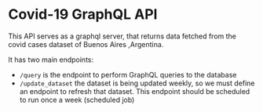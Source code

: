 # Covid-19 GraphQL API

This API serves as a graphql server, that returns data fetched from the covid cases dataset of Buenos Aires ,Argentina.

It has two main endpoints:
- `/query` is the endpoint to perform GraphQL queries to the database
- `/update_dataset` the dataset is being updated weekly, so we must define an endpoint to refresh that dataset. This endpoint should be scheduled to run once a week (scheduled job)
